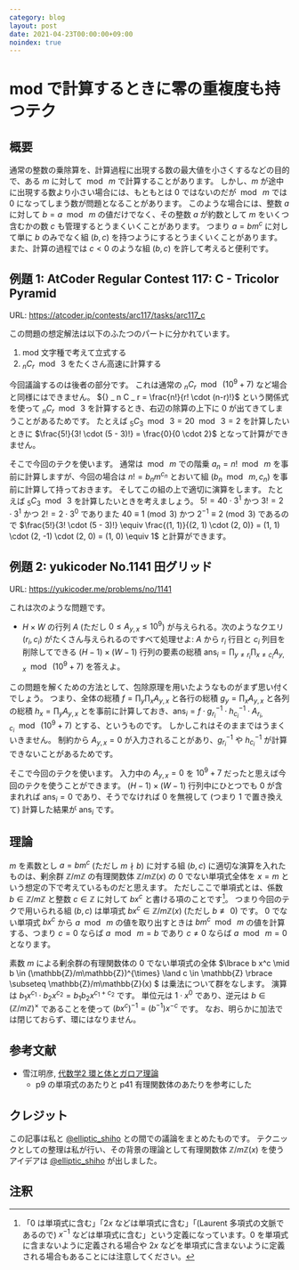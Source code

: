 ```yaml
---
category: blog
layout: post
date: 2021-04-23T00:00:00+09:00
noindex: true
---
```


# mod で計算するときに零の重複度も持つテク

## 概要

通常の整数の乗除算を、計算過程に出現する数の最大値を小さくするなどの目的で、ある $m$ に対して $\bmod~ m$ で計算することがあります。
しかし、$m$ が途中に出現する数より小さい場合には、もともとは $0$ ではないのだが $\bmod~ m$ では $0$ になってしまう数が問題となることがあります。
このような場合には、整数 $a$ に対して $b = a ~\bmod~ m$ の値だけでなく、その整数 $a$ が約数として $m$ をいくつ含むかの数 $c$ も管理するとうまくいくことがあります。
つまり $a = b m^c$ に対して単に $b$ のみでなく組 $(b, c)$ を持つようにするとうまくいくことがあります。
また、計算の過程では $c \lt 0$ のような組 $(b, c)$ を許して考えると便利です。


## 例題 1: AtCoder Regular Contest 117: C - Tricolor Pyramid

URL: <https://atcoder.jp/contests/arc117/tasks/arc117_c>

この問題の想定解法は以下のふたつのパートに分かれています。

1.  mod 文字種で考えて立式する
2.  ${} _ n C _ r ~\bmod~ 3$ をたくさん高速に計算する

今回議論するのは後者の部分です。
これは通常の ${} _ n C _ r ~\bmod~ (10^9+7)$ など場合と同様にはできません。
${} _ n C _ r = \frac{n!}{r! \cdot (n-r)!}$ という関係式を使って ${} _ n C _ r ~\bmod~ 3$ を計算するとき、右辺の除算の上下に $0$ が出てきてしまうことがあるためです。
たとえば ${} _ 5 C _ 3 ~\bmod~ 3 = 20 ~\bmod~ 3 = 2$ を計算したいときに $\frac{5!}{3! \cdot (5 - 3)!} = \frac{0}{0 \cdot 2}$ となって計算ができません。

そこで今回のテクを使います。
通常は $\bmod~ m$ での階乗 $a_n = n! ~\bmod~ m$ を事前に計算しますが、今回の場合は $n! = b_n m^{c_n}$ とおいて組 $(b_n ~\bmod~ m, c_n)$ を事前に計算して持っておきます。
そしてこの組の上で適切に演算をします。
たとえば ${} _ 5 C _ 3  ~\bmod~ 3$ を計算したいときを考えましょう。
$5! = 40 \cdot 3^1$ かつ $3! = 2 \cdot 3^1$ かつ $2! = 2 \cdot 3^0$ でありまた $40 \equiv 1 \pmod{3}$ かつ $2^{-1} \equiv 2 \pmod{3}$ であるので $\frac{5!}{3! \cdot (5 - 3)!} \equiv \frac{(1, 1)}{(2, 1) \cdot (2, 0)} = (1, 1) \cdot (2, -1) \cdot (2, 0) = (1, 0) \equiv 1$ と計算ができます。

## 例題 2: yukicoder No.1141 田グリッド

URL: <https://yukicoder.me/problems/no/1141>

これは次のような問題です。

-   $H \times W$ の行列 $A$ (ただし $0 \le A _ {y, x} \le 10^9$) が与えられる。次のようなクエリ $(r_i, c_i)$ がたくさん与えられるのですべて処理せよ: $A$ から $r_i$ 行目と $c_i$ 列目を削除してできる $(H - 1) \times (W - 1)$ 行列の要素の総積 $\mathrm{ans} _ i = \prod _ {y \ne r_i} \prod _ {x \ne c_i} A _ {y, x} ~\bmod~ (10^9+7)$ を答えよ。

この問題を解くための方法として、包除原理を用いたようなものがまず思い付くでしょう。
つまり、全体の総積 $f = \prod _ y \prod _ x A _ {y, x}$ と各行の総積 $g_y = \prod _ x A _ {y, x}$ と各列の総積 $h_x = \prod _ y A _ {y, x}$ とを事前に計算しておき、$\mathrm{ans} _ i = f \cdot g _ {r_i} ^ {-1} \cdot h _ {c_i} ^ {-1} \cdot A _ {r_i, c_i} ~\bmod~ (10^9+7)$ とする、というものです。
しかしこれはそのままではうまくいきません。
制約から $A _ {y, x} = 0$ が入力されることがあり、$g _ {r_i} ^ {-1}$ や $h _ {c_i} ^ {-1}$ が計算できないことがあるためです。

そこで今回のテクを使います。
入力中の $A _ {y, x} = 0$ を $10^9 + 7$ だったと思えば今回のテクを使うことができます。
$(H - 1) \times (W - 1)$ 行列中にひとつでも $0$ が含まれれば $\mathrm{ans} _ i = 0$ であり、そうでなければ $0$ を無視して (つまり $1$ で置き換えて) 計算した結果が $\mathrm{ans} _ i$ です。


## 理論

$m$ を素数とし $a = b m^c$ (ただし $m \nmid b$) に対する組 $(b, c)$ に適切な演算を入れたものは、剰余群 $\mathbb{Z}/m\mathbb{Z}$ の有理関数体 $\mathbb{Z}/m\mathbb{Z}(x)$ の $0$ でない単項式全体を $x = m$ という想定の下で考えているものだと思えます。
ただしここで単項式とは、係数 $b \in \mathbb{Z}/m\mathbb{Z}$ と整数 $c \in \mathbb{Z}$ に対して $b x^c$ と書ける項のことです[^monomial]。
つまり今回のテクで用いられる組 $(b, c)$ は単項式 $b x^c \in \mathbb{Z}/m\mathbb{Z}(x)$ (ただし $b \not\equiv 0$) です。
$0$ でない単項式 $b x^c$ から $a ~\bmod~ m$ の値を取り出すときは $b m^c ~\bmod~ m$ の値を計算する、つまり $c = 0$ ならば $a ~\bmod~ m = b$ であり $c \ne 0$ ならば $a ~\bmod~ m = 0$ となります。

素数 $m$ による剰余群の有理関数体の $0$ でない単項式の全体 $\lbrace b x^c \mid b \in (\mathbb{Z}/m\mathbb{Z})^{\times} \land c \in \mathbb{Z} \rbrace \subseteq \mathbb{Z}/m\mathbb{Z}(x) $ は乗法について群をなします。
演算は $b_1 x^{c_1} \cdot b_2 x^{c_2} = b_1 b_2 x^{c_1 + c_2}$ です。
単位元は $1 \cdot x^0$ であり、逆元は $b \in (\mathbb{Z}/m\mathbb{Z})^{\times}$ であることを使って $(b x^c)^{-1} = (b^{-1}) x^{-c}$ です。
なお、明らかに加法では閉じておらず、環にはなりません。


## 参考文献

-   雪江明彦, [代数学2 環と体とガロア理論](https://www.amazon.co.jp/dp/4535786607)
    -   p9 の単項式のあたりと p41 有理関数体のあたりを参考にした


## クレジット

この記事は私と [@elliptic_shiho](https://twitter.com/elliptic_shiho) との間での議論をまとめたものです。
テクニックとしての整理は私が行い、その背景の理論として有理関数体 $\mathbb{Z}/m\mathbb{Z}(x)$ を使うアイデアは [@elliptic_shiho](https://twitter.com/elliptic_shiho) が出しました。


## 注釈

[^monomial]: 「$0$ は単項式に含む」「$2x$ などは単項式に含む」「(Laurent 多項式の文脈であるので) $x^{-1}$ などは単項式に含む」という定義になっています。$0$ を単項式に含まないように定義される場合や $2x$ などを単項式に含まないように定義される場合もあることには注意してください。
